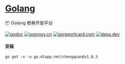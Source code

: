 <h1>
<a href="https://www.dtapp.net/">Golang</a>
</h1>

📦 Golang 橙券开放平台

[comment]: <> (go)
[![godoc](https://pkg.go.dev/badge/go.dtapp.net/chengquan?status.svg)](https://pkg.go.dev/go.dtapp.net/chengquan)
[![goproxy.cn](https://goproxy.cn/stats/go.dtapp.net/chengquan/badges/download-count.svg)](https://goproxy.cn/stats/go.dtapp.net/chengquan)
[![goreportcard.com](https://goreportcard.com/badge/go.dtapp.net/chengquan)](https://goreportcard.com/report/go.dtapp.net/chengquan)
[![deps.dev](https://img.shields.io/badge/deps-go-red.svg)](https://deps.dev/go/go.dtapp.net%2Fchengquan)

#### 安装

```shell
go get -v -u go.dtapp.net/chengquan@v1.0.3
```
